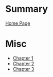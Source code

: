 # Summary

[Home Page](home_page.md)

# Misc
- [Chapter 1](./chapter_1.md)
- [Chapter 2](./chapter_2.md)
- [Chapter 3](./chapter_3.md)